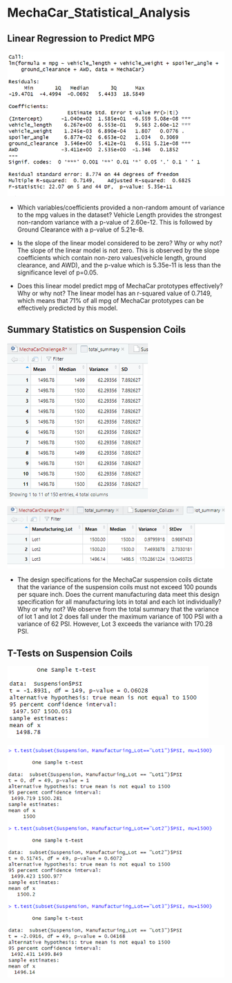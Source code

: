 # MechaCar_Statistical_Analysis

## Linear Regression to Predict MPG

![linear regression](resources/images/linear_regression_screenshot.png)


- Which variables/coefficients provided a non-random amount of variance to the mpg values in the dataset?
Vehicle Length provides the strongest non-random variance with a p-value of 2.60e-12. This is followed by Ground Clearance with a p-value of 5.21e-8.

- Is the slope of the linear model considered to be zero? Why or why not?
The slope of the linear model is not zero. This is observed by the slope coefficients which contain non-zero values(vehicle length, ground clearance, and AWD), and the p-value which is 5.35e-11 is less than the significance level of p=0.05.

- Does this linear model predict mpg of MechaCar prototypes effectively? Why or why not?
The linear model has an r-squared value of 0.7149, which means that 71% of all mpg of MechaCar prototypes can be effectively predicted by this model. 

## Summary Statistics on Suspension Coils

![total summary](resources/images/suspension_coil_total_summary'.png)


![lot summary](resources/images/lot_summary.png)

- The design specifications for the MechaCar suspension coils dictate that the variance of the suspension coils must not exceed 100 pounds per square inch. Does the current manufacturing data meet this design specification for all manufacturing lots in total and each lot individually? Why or why not?
We observe from the total summary that the variance of lot 1 and lot 2 does fall under the maximum variance of 100 PSI with a variance of 62 PSI. However, Lot 3 exceeds the variance with 170.28 PSI. 

## T-Tests on Suspension Coils

![lot summary](resources/images/t_test.png)

![lot summary](resources/images/t_test_all_lots.png)